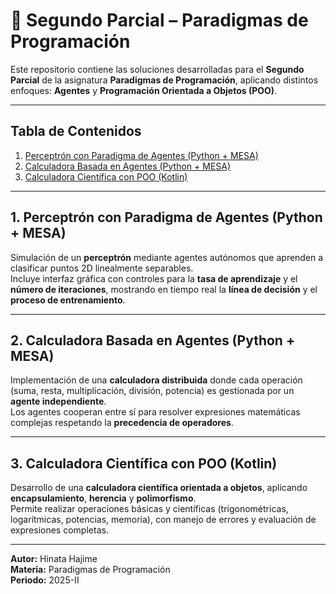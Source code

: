 # 🧠 Segundo Parcial – Paradigmas de Programación

Este repositorio contiene las soluciones desarrolladas para el **Segundo Parcial** de la asignatura **Paradigmas de Programación**, aplicando distintos enfoques: **Agentes** y **Programación Orientada a Objetos (POO)**.

---

## Tabla de Contenidos

1. [Perceptrón con Paradigma de Agentes (Python + MESA)](#1-perceptrón-con-paradigma-de-agentes-python--mesa)  
2. [Calculadora Basada en Agentes (Python + MESA)](#2-calculadora-basada-en-agentes-python--mesa)  
3. [Calculadora Científica con POO (Kotlin)](#3-calculadora-científica-con-poo-kotlin)

---

## 1. Perceptrón con Paradigma de Agentes (Python + MESA)

Simulación de un **perceptrón** mediante agentes autónomos que aprenden a clasificar puntos 2D linealmente separables.  
Incluye interfaz gráfica con controles para la **tasa de aprendizaje** y el **número de iteraciones**, mostrando en tiempo real la **línea de decisión** y el **proceso de entrenamiento**.

---

## 2. Calculadora Basada en Agentes (Python + MESA)

Implementación de una **calculadora distribuida** donde cada operación (suma, resta, multiplicación, división, potencia) es gestionada por un **agente independiente**.  
Los agentes cooperan entre sí para resolver expresiones matemáticas complejas respetando la **precedencia de operadores**.

---

## 3. Calculadora Científica con POO (Kotlin)

Desarrollo de una **calculadora científica orientada a objetos**, aplicando **encapsulamiento**, **herencia** y **polimorfismo**.  
Permite realizar operaciones básicas y científicas (trigonométricas, logarítmicas, potencias, memoria), con manejo de errores y evaluación de expresiones completas.

---

**Autor:** Hinata Hajime  
**Materia:** Paradigmas de Programación  
**Periodo:** 2025-II
